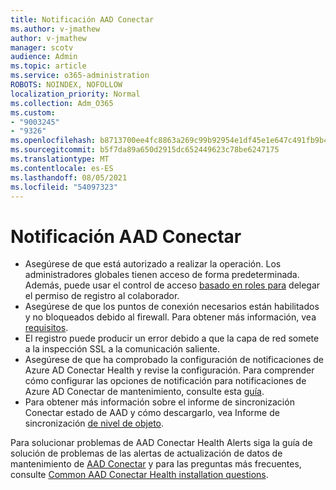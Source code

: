 ```yaml
---
title: Notificación AAD Conectar
ms.author: v-jmathew
author: v-jmathew
manager: scotv
audience: Admin
ms.topic: article
ms.service: o365-administration
ROBOTS: NOINDEX, NOFOLLOW
localization_priority: Normal
ms.collection: Adm_O365
ms.custom:
- "9003245"
- "9326"
ms.openlocfilehash: b8713700ee4fc8863a269c99b92954e1df45e1e647c491fb9b439ab83c49f2ff
ms.sourcegitcommit: b5f7da89a650d2915dc652449623c78be6247175
ms.translationtype: MT
ms.contentlocale: es-ES
ms.lasthandoff: 08/05/2021
ms.locfileid: "54097323"
---
```

# <a name="notification-aad-connect"></a>Notificación AAD Conectar

- Asegúrese de que está autorizado a realizar la operación. Los administradores globales tienen acceso de forma predeterminada. Además, puede usar el control de acceso [basado en roles para](https://docs.microsoft.com/azure/active-directory/connect-health/active-directory-aadconnect-health-operations) delegar el permiso de registro al colaborador.
- Asegúrese de que los puntos de conexión necesarios están habilitados y no bloqueados debido al firewall. Para obtener más información, vea [requisitos](https://docs.microsoft.com/azure/active-directory/hybrid/how-to-connect-health-agent-install).
- El registro puede producir un error debido a que la capa de red somete a la inspección SSL a la comunicación saliente.
- Asegúrese de que ha comprobado la configuración de notificaciones de Azure AD Conectar Health y revise la configuración. Para comprender cómo configurar las opciones de notificación para notificaciones de Azure AD Conectar de mantenimiento, consulte esta [guía](https://docs.microsoft.com/azure/active-directory/hybrid/how-to-connect-health-operations).
- Para obtener más información sobre el informe de sincronización Conectar estado de AAD y cómo descargarlo, vea Informe de sincronización [de nivel de objeto](https://docs.microsoft.com/azure/active-directory/hybrid/how-to-connect-health-sync).

Para solucionar problemas de AAD Conectar Health Alerts siga la guía de solución de problemas de las alertas de actualización de datos de mantenimiento de [AAD Conectar](https://docs.microsoft.com/azure/active-directory/hybrid/how-to-connect-health-data-freshness) y para las preguntas más frecuentes, consulte [Common AAD Conectar Health installation questions](https://docs.microsoft.com/azure/active-directory/hybrid/reference-connect-health-faq).
